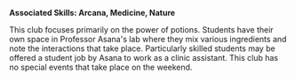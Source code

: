 **Associated Skills: Arcana, Medicine, Nature**

This club focuses primarily on the power of potions. Students have their own space in Professor Asana's lab where they mix various ingredients and note the interactions that take place. Particularly skilled students may be offered a student job by Asana to work as a clinic assistant. This club has no special events that take place on the weekend.